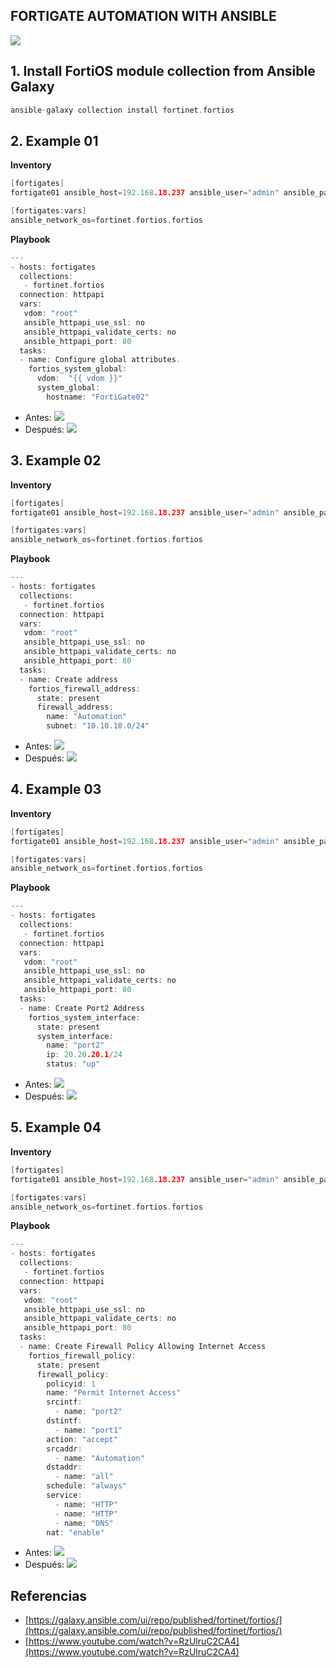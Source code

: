 ## FORTIGATE AUTOMATION WITH ANSIBLE
![](./Imagenes/image-3.png)
## 1. Install FortiOS module  collection from Ansible Galaxy
```go
ansible-galaxy collection install fortinet.fortios
```
## 2. Example 01
**Inventory**
```go
[fortigates]
fortigate01 ansible_host=192.168.18.237 ansible_user="admin" ansible_password="admin"

[fortigates:vars]
ansible_network_os=fortinet.fortios.fortios
```
**Playbook**
```go
---
- hosts: fortigates
  collections:
   - fortinet.fortios
  connection: httpapi
  vars:
   vdom: "root"
   ansible_httpapi_use_ssl: no
   ansible_httpapi_validate_certs: no
   ansible_httpapi_port: 80
  tasks:
  - name: Configure global attributes.
    fortios_system_global:
      vdom:  "{{ vdom }}"
      system_global:
        hostname: "FortiGate02"
```
- Antes:
![](./Imagenes/image-1.png)
- Después:
![](./Imagenes/image-2.png)
## 3. Example 02
**Inventory**
```go
[fortigates]
fortigate01 ansible_host=192.168.18.237 ansible_user="admin" ansible_password="admin"

[fortigates:vars]
ansible_network_os=fortinet.fortios.fortios
```
**Playbook**
```go
---
- hosts: fortigates
  collections:
   - fortinet.fortios
  connection: httpapi
  vars:
   vdom: "root"
   ansible_httpapi_use_ssl: no
   ansible_httpapi_validate_certs: no
   ansible_httpapi_port: 80
  tasks:
  - name: Create address
    fortios_firewall_address:
      state: present
      firewall_address:
        name: "Automation"
        subnet: "10.10.10.0/24"
```
- Antes:
![](./Imagenes/image-4.png)
- Después:
![](./Imagenes/image-5.png)
## 4. Example 03
**Inventory**
```go
[fortigates]
fortigate01 ansible_host=192.168.18.237 ansible_user="admin" ansible_password="admin"

[fortigates:vars]
ansible_network_os=fortinet.fortios.fortios
```
**Playbook**
```go
---
- hosts: fortigates
  collections:
   - fortinet.fortios
  connection: httpapi
  vars:
   vdom: "root"
   ansible_httpapi_use_ssl: no
   ansible_httpapi_validate_certs: no
   ansible_httpapi_port: 80
  tasks:
  - name: Create Port2 Address
    fortios_system_interface:
      state: present
      system_interface:
        name: "port2"
        ip: 20.20.20.1/24
        status: "up"
```
- Antes:
![](./Imagenes/image-6.png)
- Después:
![](./Imagenes/image-7.png)
## 5. Example 04
**Inventory**
```go
[fortigates]
fortigate01 ansible_host=192.168.18.237 ansible_user="admin" ansible_password="admin"

[fortigates:vars]
ansible_network_os=fortinet.fortios.fortios
```
**Playbook**
```go
---
- hosts: fortigates
  collections:
   - fortinet.fortios
  connection: httpapi
  vars:
   vdom: "root"
   ansible_httpapi_use_ssl: no
   ansible_httpapi_validate_certs: no
   ansible_httpapi_port: 80
  tasks:
  - name: Create Firewall Policy Allowing Internet Access
    fortios_firewall_policy:
      state: present
      firewall_policy:
        policyid: 1
        name: "Permit Internet Access"
        srcintf:
          - name: "port2"
        dstintf:
          - name: "port1"
        action: "accept"
        srcaddr:
          - name: "Automation"
        dstaddr:
          - name: "all"
        schedule: "always"
        service:
          - name: "HTTP"
          - name: "HTTP"
          - name: "DNS"
        nat: "enable"
```
- Antes:
![](./Imagenes/image-9.png)
- Después:
![](./Imagenes/image-10.png)
## Referencias
- [https://galaxy.ansible.com/ui/repo/published/fortinet/fortios/](https://galaxy.ansible.com/ui/repo/published/fortinet/fortios/)
- [https://www.youtube.com/watch?v=RzUlruC2CA4](https://www.youtube.com/watch?v=RzUlruC2CA4)

